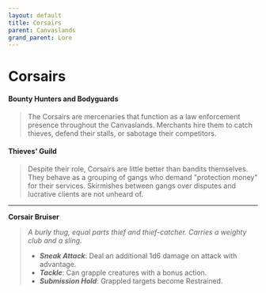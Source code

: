 ```yaml
---
layout: default
title: Corsairs
parent: Canvaslands
grand_parent: Lore
---
```


# Corsairs

#### Bounty Hunters and Bodyguards

> The Corsairs are mercenaries that function as a law enforcement presence throughout the Canvaslands. Merchants hire them to catch thieves, defend their stalls, or sabotage their competitors. 

#### Thieves' Guild

> Despite their role, Corsairs are little better than bandits themselves. They behave as a grouping of gangs who demand "protection money" for their services. Skirmishes between gangs over disputes and lucrative clients are not unheard of.

---

**Corsair Bruiser**

> _A burly thug, equal parts thief and thief-catcher. Carries a weighty club and a sling._
>
> * ***Sneak Attack***: Deal an additional 1d6 damage on attack with advantage. 
> * ***Tackle***: Can grapple creatures with a bonus action.
> * ***Submission Hold***: Grappled targets become Restrained.